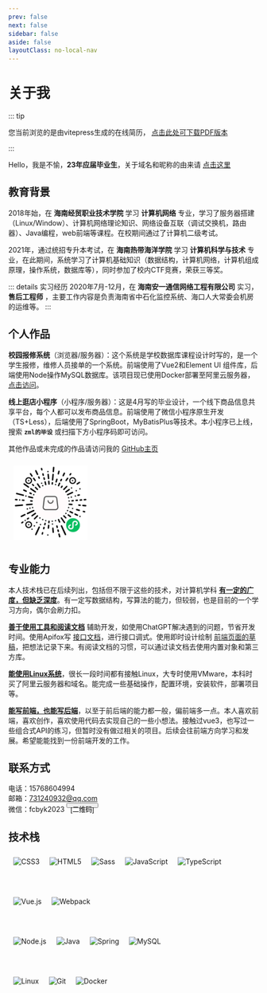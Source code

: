 ```yaml
---
prev: false
next: false
sidebar: false
aside: false
layoutClass: no-local-nav
---
```

# 关于我

::: tip  

您当前浏览的是由vitepress生成的在线简历，
<a href="https://ali.fcbyk.com/file/张明良-简历.pdf" download>点击此处可下载PDF版本</a>

:::

Hello，我是不愉，**23年应届毕业生**，关于域名和昵称的由来请 [点击这里](/about/name)

## 教育背景
2018年始，在 **海南经贸职业技术学院** 学习 **计算机网络** 专业，学习了服务器搭建（Linux/Window）、计算机网络理论知识、网络设备互联（调试交换机，路由器）、Java编程，web前端等课程。在校期间通过了计算机二级考试。

2021年，通过统招专升本考试，在 **海南热带海洋学院** 学习 **计算机科学与技术** 专业，在此期间，系统学习了计算机基础知识（数据结构，计算机网络，计算机组成原理，操作系统，数据库等），同时参加了校内CTF竞赛，荣获三等奖。

::: details 实习经历
2020年7月-12月，在 **海南安一通信网络工程有限公司** 实习， **售后工程师** ，主要工作内容是负责海南省中石化监控系统、海口人大常委会机房的运维等。
:::

## 个人作品

**校园报修系统**（浏览器/服务器）：这个系统是学校数据库课程设计时写的，是一个学生报修，维修人员接单的一个系统。前端使用了Vue2和Element UI 组件库，后端使用Node操作MySQL数据库。该项目现已使用Docker部署至阿里云服务器，[点击访问](https://cr.fcbyk.com/#/)。

**线上逛店小程序**（小程序/服务器）：这是4月写的毕业设计，一个线下商品信息共享平台，每个人都可以发布商品信息。前端使用了微信小程序原生开发（TS+Less），后端使用了SpringBoot，MyBatisPlus等技术。本小程序已上线，搜索 **`zml的毕设`** 或扫描下方小程序码即可访问。

其他作品或未完成的作品请访问我的 [GitHub主页](https://github.com/fcbyk)

<img src="./.vitepress/assets/wxmini.jpg" alt="wxmini" class="wxmini"/>

## 专业能力

本人技术栈已在后续列出，包括但不限于这些的技术，对计算机学科 <u>**有一定的广度，但缺乏深度**</u>。有一定写数据结构，写算法的能力，但较弱，也是目前的一个学习方向，偶尔会刷力扣。

<u>**善于使用工具和阅读文档**</u> 辅助开发，如使用ChatGPT解决遇到的问题，节省开发时间。使用Apifox写 [接口文档](https://goods-online.apifox.cn/)，进行接口调式。使用即时设计绘制 [前端页面的草稿](https://js.design/f/-O0fJs?p=NjuH8Hiwv5)，把想法记录下来。有阅读文档的习惯，可以通过读文档去使用内置对象和第三方库。

<u>**能使用Linux系统**</u>，很长一段时间都有接触Linux，大专时使用VMware，本科时买了阿里云服务器和域名。能完成一些基础操作，配置环境，安装软件，部署项目等。

<u>**能写前端，也能写后端**</u>，以至于前后端的能力都一般，偏前端多一点。本人喜欢前端，喜欢创作，喜欢使用代码去实现自己的一些小想法。接触过vue3，也写过一些组合式API的练习，但暂时没有做过相关的项目。后续会往前端方向学习和发展。希望能能找到一份前端开发的工作。

## 联系方式

电话：15768604994<br/>
邮箱：731240932@qq.com<br/>
微信：fcbyk2023
<button class="wxbtn">[二维码]<img src="./.vitepress/assets/wx.jpg" alt="正方形图片"></button>

<div class="image">

</div>

## 技术栈  
<div class="skill">
    <img src="https://profilinator.rishav.dev/skills-assets/css3-original-wordmark.svg" alt="CSS3" />
    <img src="https://profilinator.rishav.dev/skills-assets/html5-original-wordmark.svg" alt="HTML5" />
    <img src="https://profilinator.rishav.dev/skills-assets/sass-original.svg" alt="Sass" />
    <img src="https://profilinator.rishav.dev/skills-assets/javascript-original.svg" alt="JavaScript" />
    <img src="https://profilinator.rishav.dev/skills-assets/typescript-original.svg" alt="TypeScript" />
    <img src="https://profilinator.rishav.dev/skills-assets/vuejs-original-wordmark.svg" alt="Vue.js" />
    <img src="https://profilinator.rishav.dev/skills-assets/webpack-original.svg" alt="Webpack"/>
</div>
<div class="skill">
    <img src="https://profilinator.rishav.dev/skills-assets/nodejs-original-wordmark.svg" alt="Node.js" />
    <img src="https://profilinator.rishav.dev/skills-assets/java-original-wordmark.svg" alt="Java" />
    <img src="https://profilinator.rishav.dev/skills-assets/springio-icon.svg" alt="Spring" />
    <img src="https://profilinator.rishav.dev/skills-assets/mysql-original-wordmark.svg" alt="MySQL" />
</div>
<div class="skill">
    <img src="https://profilinator.rishav.dev/skills-assets/linux-original.svg" alt="Linux" />
    <img src="https://profilinator.rishav.dev/skills-assets/git-scm-icon.svg" alt="Git" />
    <img src="https://profilinator.rishav.dev/skills-assets/docker-original-wordmark.svg" alt="Docker" />
</div>

<style lang="scss" scoped>
    .wxmini{
        margin: 10px;
        height: 150px;
    }
    .skill{
        /* margin: 5px; */
        display: flex;
        flex-wrap: wrap;
        img{
            margin: 10px;
            height: 60px;
            filter: brightness(1);
            &:hover{
                filter: brightness(1.05);
            }
        }
    }
    .wxbtn{
        height: 10px;
        overflow: visible;
        img{
            display: none;
            height: 200px;
            width: 200px;
        }
        &:hover{
            img{
                display: initial;
                float: right;
                position: relative;
                z-index: 100;
            }
        }
    }

    @media (max-width:640px) {
        .wxbtn{
            display: none;
        }
    }
    
    .tip {
      padding: 10px 16px;
      .custom-block-title {
        display: none;
      }
      p {
        margin: 0;
      }
    }
</style>